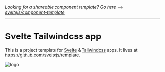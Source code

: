*Looking for a shareable component template? Go here --> [sveltejs/component-template](https://github.com/sveltejs/component-template)*

---

# Svelte Tailwindcss app

This is a project template for [Svelte](https://svelte.dev) & [Tailwindcss](https://tailwindcss.com) apps. It lives at https://github.com/sveltejs/template.

![logo](https://miro.medium.com/max/1400/1*AxjUi7XbI21uVxt-NtYH-w.png)